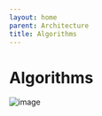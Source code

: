 ```yaml
---
layout: home
parent: Architecture
title: Algorithms
---
```


# Algorithms

![image](https://user-images.githubusercontent.com/11530478/235830012-b6e11377-9789-4486-81aa-d980f6e484a5.png)
